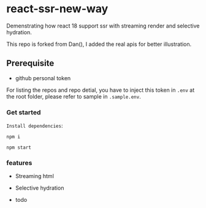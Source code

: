 # react-ssr-new-way

Demenstrating how react 18 support ssr with streaming render and selective hydration.

This repo is forked from Dan(), I added the real apis for better illustration.

## Prerequisite

- github personal token

For listing the repos and repo detial, you have to inject this token in `.env` at the root folder, please refer to sample in `.sample.env`.

### Get started

`Install dependencies`:

```
npm i
```

```
npm start
```

### features

- Streaming html

- Selective hydration

- todo